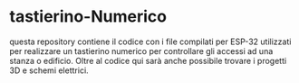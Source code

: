 # tastierino-Numerico
questa repository contiene il codice con i file compilati per ESP-32 utilizzati per realizzare un tastierino numerico per controllare gli accessi ad una stanza o edificio. Oltre al codice qui sarà anche possibile trovare i progetti 3D e schemi elettrici. 
